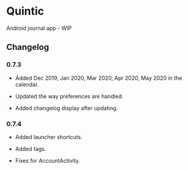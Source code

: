 # Quintic
 
Android journal app - WIP

## Changelog

### 0.7.3

- Added Dec 2019, Jan 2020, Mar 2020, Apr 2020, May 2020 in the calendar.

- Updated the way preferences are handled.

- Added changelog display after updating.

### 0.7.4

- Added launcher shortcuts.

- Added tags.

- Fixes for AccountActivity.
